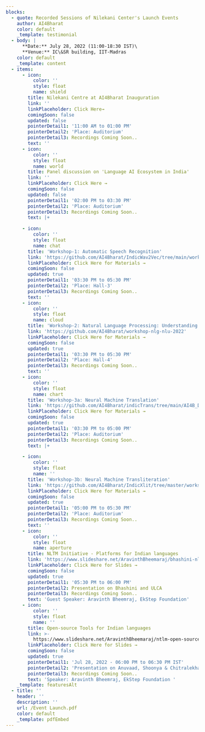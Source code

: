 ```yaml
---
blocks:
  - quote: Recorded Sessions of Nilekani Center's Launch Events
    author: AI4Bharat
    color: default
    _template: testimonial
  - body: |
      **Date:** July 28, 2022 (11:00-18:30 IST)\
      **Venue:** IC\&SR building, IIT-Madras
    color: default
    _template: content
  - items:
      - icon:
          color: ''
          style: float
          name: shield
        title: Nilekani Centre at AI4Bharat Inauguration
        link: ''
        linkPlaceholder: Click Here→
        comingSoon: false
        updated: false
        pointerDetail1: '11:00 AM to 01:00 PM'
        pointerDetail2: 'Place: Auditorium'
        pointerDetail3: Recordings Coming Soon..
        text: ''
      - icon:
          color: ''
          style: float
          name: world
        title: Panel discussion on 'Language AI Ecosystem in India'
        link: ''
        linkPlaceholder: Click Here →
        comingSoon: false
        updated: false
        pointerDetail1: '02:00 PM to 03:30 PM'
        pointerDetail2: 'Place: Auditorium'
        pointerDetail3: Recordings Coming Soon..
        text: |+

      - icon:
          color: ''
          style: float
          name: chat
        title: 'Workshop-1: Automatic Speech Recognition'
        link: 'https://github.com/AI4Bharat/IndicWav2Vec/tree/main/workshop-2022/'
        linkPlaceholder: Click Here for Materials →
        comingSoon: false
        updated: true
        pointerDetail1: '03:30 PM to 05:30 PM'
        pointerDetail2: 'Place: Hall-3'
        pointerDetail3: Recordings Coming Soon..
        text: ''
      - icon:
          color: ''
          style: float
          name: cloud
        title: 'Workshop-2: Natural Language Processing: Understanding & Generation'
        link: 'https://github.com/AI4Bharat/workshop-nlg-nlu-2022'
        linkPlaceholder: Click Here for Materials →
        comingSoon: false
        updated: true
        pointerDetail1: '03:30 PM to 05:30 PM'
        pointerDetail2: 'Place: Hall-4'
        pointerDetail3: Recordings Coming Soon..
        text: ''
      - icon:
          color: ''
          style: float
          name: chart
        title: 'Workshop-3a: Neural Machine Translation'
        link: 'https://github.com/AI4Bharat/indicTrans/tree/main/AI4B_Demo'
        linkPlaceholder: Click Here for Materials →
        comingSoon: false
        updated: true
        pointerDetail1: '03:30 PM to 05:00 PM'
        pointerDetail2: 'Place: Auditorium'
        pointerDetail3: Recordings Coming Soon..
        text: |+

      - icon:
          color: ''
          style: float
          name: ''
        title: 'Workshop-3b: Neural Machine Transliteration'
        link: 'https://github.com/AI4Bharat/IndicXlit/tree/master/workshop'
        linkPlaceholder: Click Here for Materials →
        comingSoon: false
        updated: true
        pointerDetail1: '05:00 PM to 05:30 PM'
        pointerDetail2: 'Place: Auditorium'
        pointerDetail3: Recordings Coming Soon..
        text: ''
      - icon:
          color: ''
          style: float
          name: aperture
        title: NLTM Initiative - Platforms for Indian languages
        link: 'https://www.slideshare.net/AravinthBheemaraj/bhashini-nltm-tools'
        linkPlaceholder: Click Here for Slides →
        comingSoon: false
        updated: true
        pointerDetail1: '05:30 PM to 06:00 PM'
        pointerDetail2: Presentation on Bhashini and ULCA
        pointerDetail3: Recordings Coming Soon..
        text: 'Guest Speaker: Aravinth Bheemraj, EkStep Foundation'
      - icon:
          color: ''
          style: float
          name: ''
        title: Open-source Tools for Indian languages
        link: >-
          https://www.slideshare.net/AravinthBheemaraj/ntlm-open-source-language-ai-tools
        linkPlaceholder: Click Here for Slides →
        comingSoon: false
        updated: true
        pointerDetail1: 'Jul 28, 2022 - 06:00 PM to 06:30 PM IST'
        pointerDetail2: 'Presentation on Anuvaad, Shoonya & Chitralekha'
        pointerDetail3: Recordings Coming Soon..
        text: 'Speaker: Aravinth Bheemraj, EkStep Foundation '
    _template: featuresAlt
  - title: ''
    header: ''
    description: ''
    url: /Event Launch.pdf
    color: default
    _template: pdfEmbed
---
```


